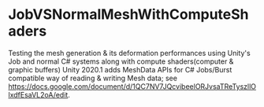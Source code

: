 # JobVSNormalMeshWithComputeShaders
Testing the mesh generation &amp; its deformation performances using Unity's Job and normal C# systems along with compute shaders(computer &amp; graphic buffers)
Unity 2020.1 adds MeshData APIs for C# Jobs/Burst compatible way of reading & writing Mesh data; see https://docs.google.com/document/d/1QC7NV7JQcvibeelORJvsaTReTyszllOlxdfEsaVL2oA/edit.

